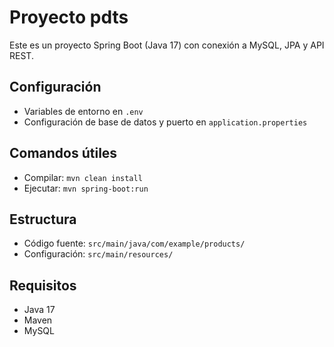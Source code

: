 # Proyecto pdts

Este es un proyecto Spring Boot (Java 17) con conexión a MySQL, JPA y API REST.

## Configuración
- Variables de entorno en `.env`
- Configuración de base de datos y puerto en `application.properties`

## Comandos útiles
- Compilar: `mvn clean install`
- Ejecutar: `mvn spring-boot:run`

## Estructura
- Código fuente: `src/main/java/com/example/products/`
- Configuración: `src/main/resources/`

## Requisitos
- Java 17
- Maven
- MySQL
